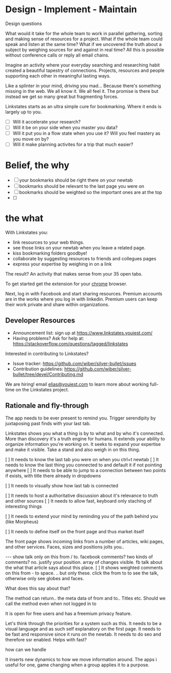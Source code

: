# Design - Implement - Maintain

Design questions

What would it take for the whole team to work in parallel gathering, sorting and making sense of resources for a project. What if the whole team could speak and listen at the same time? What if we uncovered the truth about a subject by weighing sources for and against in real time? All this is possible without conference calls or reply all email chains. 

Imagine an activity where your everyday searching and researching habit created a beautiful tapestry of connections. Projects, resources and people supporting each other in meaningful lasting ways.

Like a splinter in your mind, driving you mad... Because there's something missing in the web. We all know it. We all feel it. The promise is there but instead we get so many great but fragmenting forces.


Linkstates starts as an ultra simple cure for bookmarking. Where it ends is largely up to you.

- [ ] Will it accelerate your research?
- [ ] Will it be on your side when you master you data?
- [ ] Will it put you in a flow state when you use it? Will you feel mastery as you move on by?
- [ ] Will it make planning activites for a trip that much easier?

# Belief, the why

- [ ] your bookmarks should be right there on your newtab
- [ ] bookmarks should be relevant to the last page you were on
- [ ] bookmarks should be weighted so the important ones are at the top
- [ ]

# the what
With Linkstates you:

* link resources to your web things.
* see those links on your newtab when you leave a related page.
* kiss bookmarking folders goodbye!
* collaborate by suggesting resources to friends and collegues pages
* express your expertise by weighing in on a link

The result? An activity that makes sense from your 35 open tabs.

To get started get the extension for your [chrome](https://www.meteor.com/try) browser.

Next, log in with Facebook and start sharing resources. Premium accounts are in the works where you log in with linkedin. Premium users can keep their work private and share within organizations.

## Developer Resources

* Announcement list: sign up at https://www.linkstates.youiest.com/
* Having problems? Ask for help at: https://stackoverflow.com/questions/tagged/linkstates

Interested in contributing to Linkstates?

* Issue tracker: https://github.com/wiber/silver-bullet/issues
* Contribution guidelines: https://github.com/wiber/silver-bullet/tree/devel/Contributing.md

We are hiring!  email elias@youiest.com to
learn more about working full-time on the Linkstates project.

## Rationale and fly-through

The app needs to be ever present to remind you. Trigger serendipity by juxtaposing past finds with your last tab.

Linkstates shows you what a thing is by to what and by who it's connected. More than discovery it's a truth engine for humans. It extends your ability to organize information you're working on. It seeks to expand your expertise and make it visible. Take a stand and also weigh in on this thing.

[ ] It needs to know the last tab you were on when you ctrl+t newtab
[ ] It needs to know the last thing you connected to and default it if not pointing anywhere
[ ] It needs to be able to jump to a connection between two points if exists, with title there already in dropdowns

[ ] It needs to visually show how last tab is connected

[ ] It needs to host a authoritative discussion about it's relevance to truth and other sources
[ ] It needs to allow fast, keyboard only staching of interesting things

[ ] It needs to extend your mind by reminding you of the path behind you (like Morpheus)

[ ] It needs to define itself on the front page and thus market itself

The front page shows incoming links from a number of articles, wiki pages, and other services. Faces, sizes and positions jolts you..

--- show talk only on this from / to. facebook comments? two kinds of comments? no. justify your position. array of changes visible. fb talk about the what that article says about this place.
[ ] It shows weighted comments on this from - to space.
.. but only these. click the from to to see the talk, otherwise only see globes and faces.

What does this say about that?

The method can return.. the meta data of from and to.. Titles etc. Should we call the method even when not logged in to

It is open for free users and has a freemium privacy feature.

Let's think through the priorities for a system such as this.
It needs to be a visual language and as such self explanatory on the first page.
It needs to be fast and responsive since it runs on the newtab.
It needs to do seo and therefore ssr enabled. Helps with fast?

how can we handle

It inserts new dynamics to how we move information around. The apps i useful for one, game changing when a group applies it to a purpose.
